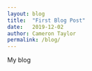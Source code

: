```yaml
---
layout: blog
title:  "First Blog Post"
date:   2019-12-02
author: Cameron Taylor
permalink: /blog/
---
```


My blog
